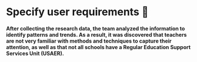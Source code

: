 # Specify user requirements 📝

####  After collecting the research data, the team analyzed the information to identify patterns and trends. As a result, it was discovered that teachers are not very familiar with methods and techniques to capture their attention, as well as that not all schools have a Regular Education Support Services Unit (USAER).
